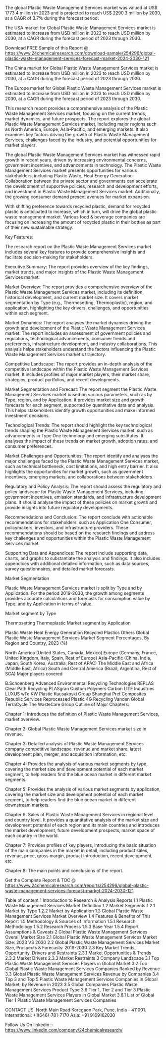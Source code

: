 The global Plastic Waste Management Services market was valued at US$ 1773.4 million in 2023 and is projected to reach US$ 2290.3 million by 2030, at a CAGR of 3.7% during the forecast period.

The USA market for Global Plastic Waste Management Services market is estimated to increase from USD million in 2023 to reach USD million by 2030, at a CAGR during the forecast period of 2023 through 2030.

Download FREE Sample of this Report @ https://www.24chemicalresearch.com/download-sample/254296/global-plastic-waste-management-services-forecast-market-2024-2030-121

The China market for Global Plastic Waste Management Services market is estimated to increase from USD million in 2023 to reach USD million by 2030, at a CAGR during the forecast period of 2023 through 2030.

The Europe market for Global Plastic Waste Management Services market is estimated to increase from USD million in 2023 to reach USD million by 2030, at a CAGR during the forecast period of 2023 through 2030.

This research report provides a comprehensive analysis of the Plastic Waste Management Services market, focusing on the current trends, market dynamics, and future prospects. The report explores the global Plastic Waste Management Services market, including major regions such as North America, Europe, Asia-Pacific, and emerging markets. It also examines key factors driving the growth of Plastic Waste Management Services, challenges faced by the industry, and potential opportunities for market players.

The global Plastic Waste Management Services market has witnessed rapid growth in recent years, driven by increasing environmental concerns, government incentives, and advancements in technology. The Plastic Waste Management Services market presents opportunities for various stakeholders, including Plastic Waste, Heat Energy Generation. Collaboration between the private sector and governments can accelerate the development of supportive policies, research and development efforts, and investment in Plastic Waste Management Services market. Additionally, the growing consumer demand present avenues for market expansion.

With shifting preference towards recycled plastic, demand for recycled plastic is anticipated to increase, which in turn, will drive the global plastic waste management market. Various food & beverage companies are focusing on increasing the amount of recycled plastic in their bottles as part of their new sustainable strategy.

Key Features:

The research report on the Plastic Waste Management Services market includes several key features to provide comprehensive insights and facilitate decision-making for stakeholders.

Executive Summary: The report provides overview of the key findings, market trends, and major insights of the Plastic Waste Management Services market.

Market Overview: The report provides a comprehensive overview of the Plastic Waste Management Services market, including its definition, historical development, and current market size. It covers market segmentation by Type (e.g., Thermosetting, Thermoplastic), region, and application, highlighting the key drivers, challenges, and opportunities within each segment.

Market Dynamics: The report analyses the market dynamics driving the growth and development of the Plastic Waste Management Services market. The report includes an assessment of government policies and regulations, technological advancements, consumer trends and preferences, infrastructure development, and industry collaborations. This analysis helps stakeholders understand the factors influencing the Plastic Waste Management Services market's trajectory.

Competitive Landscape: The report provides an in-depth analysis of the competitive landscape within the Plastic Waste Management Services market. It includes profiles of major market players, their market share, strategies, product portfolios, and recent developments.

Market Segmentation and Forecast: The report segment the Plastic Waste Management Services market based on various parameters, such as by Type, region, and by Application. It provides market size and growth forecasts for each segment, supported by quantitative data and analysis. This helps stakeholders identify growth opportunities and make informed investment decisions.

Technological Trends: The report should highlight the key technological trends shaping the Plastic Waste Management Services market, such as advancements in Type One technology and emerging substitutes. It analyses the impact of these trends on market growth, adoption rates, and consumer preferences.

Market Challenges and Opportunities: The report identify and analyses the major challenges faced by the Plastic Waste Management Services market, such as technical bottleneck, cost limitations, and high entry barrier. It also highlights the opportunities for market growth, such as government incentives, emerging markets, and collaborations between stakeholders.

Regulatory and Policy Analysis: The report should assess the regulatory and policy landscape for Plastic Waste Management Services, including government incentives, emission standards, and infrastructure development plans. It should analyse the impact of these policies on market growth and provide insights into future regulatory developments.

Recommendations and Conclusion: The report conclude with actionable recommendations for stakeholders, such as Application One Consumer, policymakers, investors, and infrastructure providers. These recommendations should be based on the research findings and address key challenges and opportunities within the Plastic Waste Management Services market.

Supporting Data and Appendices: The report include supporting data, charts, and graphs to substantiate the analysis and findings. It also includes appendices with additional detailed information, such as data sources, survey questionnaires, and detailed market forecasts.

Market Segmentation

Plastic Waste Management Services market is split by Type and by Application. For the period 2019-2030, the growth among segments provides accurate calculations and forecasts for consumption value by Type, and by Application in terms of value.

Market segment by Type

Thermosetting
Thermoplastic
Market segment by Application

Plastic Waste
Heat Energy Generation
Recycled Plastics
Others
Global Plastic Waste Management Services Market Segment Percentages, By Region and Country, 2023 (%)

North America (United States, Canada, Mexico)
Europe (Germany, France, United Kingdom, Italy, Spain, Rest of Europe)
Asia-Pacific (China, India, Japan, South Korea, Australia, Rest of APAC)
The Middle East and Africa (Middle East, Africa)
South and Central America (Brazil, Argentina, Rest of SCA)
Major players covered

B.Schoenberg
Advanced Environmental Recycling Technologies
REPLAS
Clear Path Recycling
PLASgran
Custom Polymers
Carbon LITE Industries
LUXUS
wTe
KW Plastic
Kuusakoski Group
Shanghai Pret Composites
Republic Services
Reprocessed Plastic
4G Recycling
Vanden Global
TerraCycle
The WasteCare Group
Outline of Major Chapters:

Chapter 1: Introduces the definition of Plastic Waste Management Services, market overview.

Chapter 2: Global Plastic Waste Management Services market size in revenue.

Chapter 3: Detailed analysis of Plastic Waste Management Services company competitive landscape, revenue and market share, latest development plan, merger, and acquisition information, etc.

Chapter 4: Provides the analysis of various market segments by type, covering the market size and development potential of each market segment, to help readers find the blue ocean market in different market segments.

Chapter 5: Provides the analysis of various market segments by application, covering the market size and development potential of each market segment, to help readers find the blue ocean market in different downstream markets.

Chapter 6: Sales of Plastic Waste Management Services in regional level and country level. It provides a quantitative analysis of the market size and development potential of each region and its main countries and introduces the market development, future development prospects, market space of each country in the world.

Chapter 7: Provides profiles of key players, introducing the basic situation of the main companies in the market in detail, including product sales, revenue, price, gross margin, product introduction, recent development, etc.

Chapter 8: The main points and conclusions of the report.

Get the Complete Report & TOC @ https://www.24chemicalresearch.com/reports/254296/global-plastic-waste-management-services-forecast-market-2024-2030-121

Table of content
1 Introduction to Research & Analysis Reports
1.1 Plastic Waste Management Services Market Definition
1.2 Market Segments
1.2.1 Market by Type
1.2.2 Market by Application
1.3 Global Plastic Waste Management Services Market Overview
1.4 Features & Benefits of This Report
1.5 Methodology & Sources of Information
1.5.1 Research Methodology
1.5.2 Research Process
1.5.3 Base Year
1.5.4 Report Assumptions & Caveats
2 Global Plastic Waste Management Services Overall Market Size
2.1 Global Plastic Waste Management Services Market Size: 2023 VS 2030
2.2 Global Plastic Waste Management Services Market Size, Prospects & Forecasts: 2019-2030
2.3 Key Market Trends, Opportunity, Drivers and Restraints
2.3.1 Market Opportunities & Trends
2.3.2 Market Drivers
2.3.3 Market Restraints
3 Company Landscape
3.1 Top Plastic Waste Management Services Players in Global Market
3.2 Top Global Plastic Waste Management Services Companies Ranked by Revenue
3.3 Global Plastic Waste Management Services Revenue by Companies
3.4 Top 3 and Top 5 Plastic Waste Management Services Companies in Global Market, by Revenue in 2023
3.5 Global Companies Plastic Waste Management Services Product Type
3.6 Tier 1, Tier 2 and Tier 3 Plastic Waste Management Services Players in Global Market
3.6.1 List of Global Tier 1 Plastic Waste Management Services Companies

CONTACT US:
North Main Road Koregaon Park, Pune, India - 411001.
International: +1(646)-781-7170
Asia: +91 9169162030

Follow Us On linkedin :- https://www.linkedin.com/company/24chemicalresearch/
